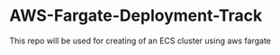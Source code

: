 # AWS-Fargate-Deployment-Track
This repo will be used for creating of an ECS cluster using aws fargate



